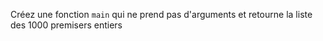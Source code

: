 Créez une fonction `main` qui ne prend pas d'arguments et retourne la liste des 1000 premisers entiers